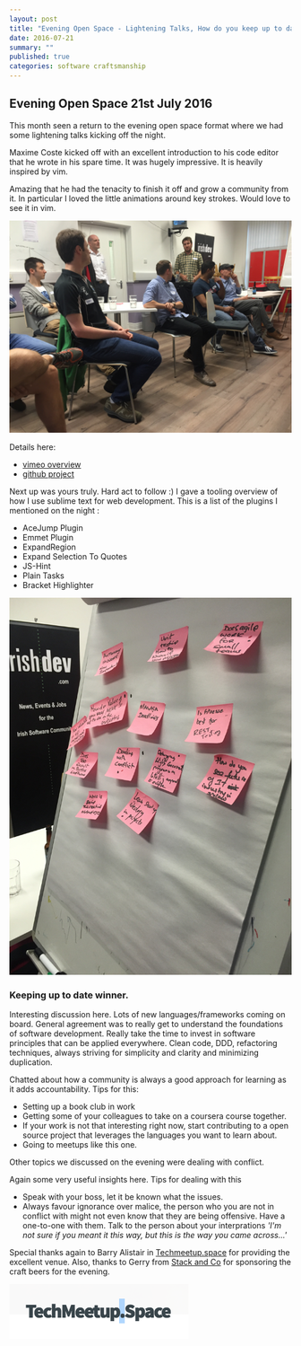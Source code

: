```yaml
---
layout: post
title: "Evening Open Space - Lightening Talks, How do you keep up to date"
date: 2016-07-21 
summary: ""
published: true
categories: software craftsmanship
---
```

## Evening Open Space 21st July 2016

This month seen a return to the evening open space format where we had some lightening talks kicking off the night.

Maxime Coste kicked off with an excellent introduction to his code editor that he wrote in his spare time. It was hugely impressive. It is heavily inspired by vim.

Amazing that he had the tenacity to finish it off and grow a community from it. In particular I loved the little animations around key strokes. Would love to see it in vim.

![maxime-coste-kakoune.jpg](https://raw.githubusercontent.com/dubswcraft/dubswcraft.github.io/master/_posts/images/eos-21-july-2016/maxime-coste-kakoune.jpg)

Details here:

 * [vimeo overview](http://vimeo.com/82711574)
 * [github project](https://github.com/mawww/kakoune)
 
Next up was yours truly. Hard act to follow :) I gave a tooling overview of how I use sublime text for web development.
This is a list of the plugins I mentioned on the night : 

 -   AceJump Plugin
 -   Emmet Plugin
 -   ExpandRegion
 -   Expand Selection To Quotes
 -   JS-Hint
 -   Plain Tasks
 -   Bracket Highlighter
 
![vote-board.jpg](https://raw.githubusercontent.com/dubswcraft/dubswcraft.github.io/master/_posts/images/eos-21-july-2016/vote-board.jpg)

### Keeping up to date winner.                     

Interesting discussion here. Lots of new languages/frameworks coming on board. General agreement was to really get to understand the foundations of software development. Really take the time to invest in software principles that can be applied everywhere. Clean code, DDD, refactoring techniques, always striving for simplicity and clarity and minimizing duplication.

Chatted about how a community is always a good approach for learning as it adds accountability. Tips for this: 

  * Setting up a book club in work
  * Getting some of your colleagues to take on a coursera course together. 
  * If your work is not that interesting right now, start contributing to a open source project that leverages the languages you want to learn about.
  * Going to meetups like this one. 

Other topics we discussed on the evening were dealing with conflict.

Again some very useful insights here.  Tips for dealing with this

 * Speak with your boss, let it be known what the issues. 
 * Always favour ignorance over malice, the person who you are not in conflict with might not even know that they are being offensive. Have a one-to-one with them. Talk to the person about your interprations
 	_'I'm not sure if you meant it this way, but this is the way you came across...'_

Special thanks again to Barry Alistair in [Techmeetup.space](http://techmeetup.space/) for providing the excellent venue. Also, thanks to Gerry from [Stack and Co](http://stackand.co/) for sponsoring the craft beers for the evening.

![intro.jpeg](https://raw.githubusercontent.com/dubswcraft/dubswcraft.github.io/master/_posts/images/common/techmeetup-space.png)
